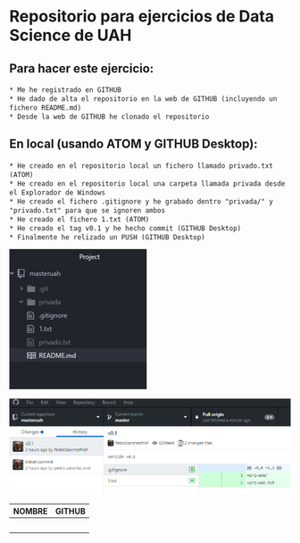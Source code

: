 # Repositorio para ejercicios de Data Science de UAH

## Para hacer este ejercicio:
```
* Me he registrado en GITHUB
* He dado de alta el repositorio en la web de GITHUB (incluyendo un fichero README.md)
* Desde la web de GITHUB he clonado el repositorio
```
## En local (usando ATOM y GITHUB Desktop):
```
* He creado en el repositorio local un fichero llamado privado.txt (ATOM)
* He creado en el repositorio local una carpeta llamada privada desde el Explorador de Windows
* He creado el fichero .gitignore y he grabado dentro "privada/" y "privado.txt" para que se ignoren ambos
* He creado el fichero 1.txt (ATOM)
* He creado el tag v0.1 y he hecho commit (GITHUB Desktop)
* Finalmente he relizado un PUSH (GITHUB Desktop)
```
![](/images/atom.PNG "Proyecto ATOM")

![](/images/desktop.PNG "GITHUB Desktop")

|NOMBRE   |GITHUB   |
|---|---|
|   |   |
|   |   |
|   |   |
|   |   |
|   |   |
